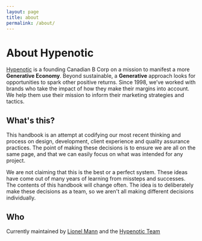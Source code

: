 ```yaml
---
layout: page
title: about
permalink: /about/
---
```


# About Hypenotic

[Hypenotic](http://hypenotic.com) is a founding Canadian B Corp on a mission to manifest a more **Generative Economy**. Beyond sustainable, a **Generative** approach looks for opportunities to spark other positive returns. Since 1998, we’ve worked with brands who take the impact of how they make their margins into account. We help them use their mission to inform their marketing strategies and tactics. 

## What's this?

This handbook is an attempt at codifying our most recent thinking and process on design, development, client experience and quality assurance practices. The point of making these decisions is to ensure we are all on the same page, and that we can easily focus on what was intended for any project.

We are not claiming that this is the best or a perfect system. These ideas have come out of many years of learning from missteps and successes. The contents of this handbook will change often. The idea is to deliberately make these decisions as a team, so we aren't all making different decisions individually.

## Who

Currently maintained by [Lionel Mann]() and the [Hypenotic Team](http://hypenotic.com)

